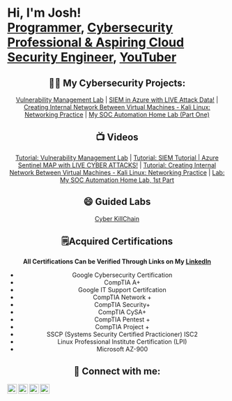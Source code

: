 <h1>Hi, I'm Josh! <br/><a href="https://github.com/thatcybersecuritydude">Programmer</a>, <a href="https://www.linkedin.com/in/thatcybersecuritydude/">Cybersecurity Professional & Aspiring Cloud Security Engineer</a>, <a  href="https://www.youtube.com/watch?v=HJkKBxUGBiE&t=302s">YouTuber</a></h1>


<div align="center">
<h2>👨‍💻 My Cybersecurity Projects:</h2>


[Vulnerability Management Lab](https://github.com/thatcybersecuritydude/vulnerability-management-lab-) | 
[SIEM in Azure with LIVE Attack Data!](https://github.com/thatcybersecuritydude/AzureSIEMGeoLocation) | 
[Creating Internal Network Between Virtual Machines - Kali Linux: Networking Practice](https://github.com/thatcybersecuritydude/CreateInternalNetworkBetweenVMs/tree/main) | 
[My SOC Automation Home Lab (Part One)](https://github.com/thatcybersecuritydude/SOCAutomationProject)



<h2>📺 Videos</h2>

[Tutorial: Vulnerability Management Lab](https://github.com/thatcybersecuritydude/LABURL) | 
[Tutorial: SIEM Tutorial | Azure Sentinel MAP with LIVE CYBER ATTACKS!](https://www.youtube.com/watch?v=HJkKBxUGBiE) | 
[Tutorial: Creating Internal Network Between Virtual Machines - Kali Linux: Networking Practice](https://www.youtube.com/watch?v=Zi2vE54___Q) | 
[Lab: My SOC Automation Home Lab, 1st Part](https://www.youtube.com/watch?v=UJeXcJ59xvY)

<h2>😄 Guided Labs</h2>
<a href="https://www.youtube.com/watch?v=aabIowop8iE">Cyber KillChain</a>

<h2>🗒️Acquired Certifications </h2>
<b>All Certifications Can be Verified Through Links on My <a href="https://www.linkedin.com/in/thatcybersecuritydude/">LinkedIn</a></b>
</p>

- Google Cybersecurity Certification
- CompTIA A+ 
- Google IT Support Certifcation
- CompTIA Network + 
- CompTIA Security+
- CompTIA CySA+
- CompTIA Pentest +
- CompTIA Project +
- SSCP (Systems Security Certified Practicioner) ISC2
- Linux Professional Institute Certification (LPI)
- Microsoft AZ-900 
 




<h2> 🤳 Connect with me:</h2>

[<img align="left" alt="JoshMadakor | YouTube" width="22px" src="https://cdn.jsdelivr.net/npm/simple-icons@v3/icons/youtube.svg" />][youtube]
[<img align="left" alt="JoshMadakor | Twitter" width="22px" src="https://cdn.jsdelivr.net/npm/simple-icons@v3/icons/twitter.svg" />][twitter]
[<img align="left" alt="JoshMadakor | LinkedIn" width="22px" src="https://cdn.jsdelivr.net/npm/simple-icons@v3/icons/linkedin.svg" />][linkedin]
[<img align="left" alt="JoshMadakor | Instagram" width="22px" src="https://cdn.jsdelivr.net/npm/simple-icons@v3/icons/instagram.svg" />][instagram]

[twitter]: https://twitter.com/
[youtube]: https://www.youtube.com/
[instagram]: https://www.instagram.com/
[linkedin]: https://linkedin.com/in/thatcybersecuritydude

</div>

<!--
**joshmadakor1/joshmadakor1** is a ✨ _special_ ✨ repository because its `README.md` (this file) appears on your GitHub profile.

Here are some ideas to get you started:

- 🔭 I’m currently working on ...
- 🌱 I’m currently learning ...
- 👯 I’m looking to collaborate on ...
- 🤔 I’m looking for help with ...
- 💬 Ask me about ...
- 📫 How to reach me: ...
- 😄 Pronouns: ...
- ⚡ Fun fact: ...
-->
